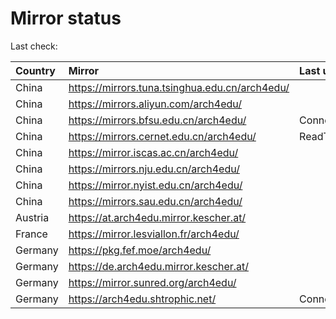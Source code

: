 <script src="./time.js"></script>
# Mirror status
Last check: <script type="text/javascript">localize(1758723747.7053266);</script>

|Country|Mirror|Last update|
|:------|:-----|:----------|
|China|https://mirrors.tuna.tsinghua.edu.cn/arch4edu/|<script type="text/javascript">localize(1758566404);</script>|
|China|https://mirrors.aliyun.com/arch4edu/|<script type="text/javascript">localize(1758566404);</script>|
|China|https://mirrors.bfsu.edu.cn/arch4edu/|ConnectionError|
|China|https://mirrors.cernet.edu.cn/arch4edu/|ReadTimeout|
|China|https://mirror.iscas.ac.cn/arch4edu/|<script type="text/javascript">localize(1758566404);</script>|
|China|https://mirrors.nju.edu.cn/arch4edu/|<script type="text/javascript">localize(1758566404);</script>|
|China|https://mirror.nyist.edu.cn/arch4edu/|<script type="text/javascript">localize(1758566404);</script>|
|China|https://mirrors.sau.edu.cn/arch4edu/|<script type="text/javascript">localize(1756795646);</script>|
|Austria|https://at.arch4edu.mirror.kescher.at/|<script type="text/javascript">localize(1756104457);</script>|
|France|https://mirror.lesviallon.fr/arch4edu/|<script type="text/javascript">localize(1756709288);</script>|
|Germany|https://pkg.fef.moe/arch4edu/|<script type="text/javascript">localize(1756104457);</script>|
|Germany|https://de.arch4edu.mirror.kescher.at/|<script type="text/javascript">localize(1756104457);</script>|
|Germany|https://mirror.sunred.org/arch4edu/|<script type="text/javascript">localize(1758566404);</script>|
|Germany|https://arch4edu.shtrophic.net/|ConnectionError|

<script src="./tablefilter/tablefilter.js"></script>
<script src="./table.js"></script>